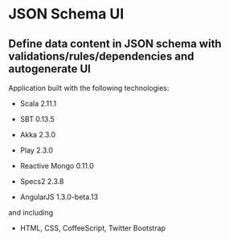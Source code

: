 JSON Schema UI
==============

Define data content in JSON schema with validations/rules/dependencies and autogenerate UI
------------------------------------------------------------------------------------------

Application built with the following technologies:

- Scala 2.11.1

- SBT 0.13.5

- Akka 2.3.0

- Play 2.3.0

- Reactive Mongo 0.11.0

- Specs2 2.3.8

- AngularJS 1.3.0-beta.13

and including

- HTML, CSS, CoffeeScript, Twitter Bootstrap